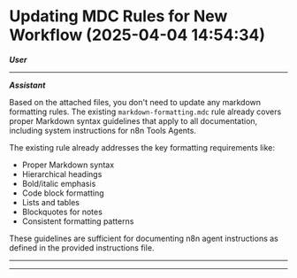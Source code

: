 <!-- Generated by SpecStory -->

# Updating MDC Rules for New Workflow (2025-04-04 14:54:34)

_**User**_



---

_**Assistant**_

Based on the attached files, you don't need to update any markdown formatting rules. The existing `markdown-formatting.mdc` rule already covers proper Markdown syntax guidelines that apply to all documentation, including system instructions for n8n Tools Agents.

The existing rule already addresses the key formatting requirements like:
- Proper Markdown syntax
- Hierarchical headings
- Bold/italic emphasis
- Code block formatting
- Lists and tables
- Blockquotes for notes
- Consistent formatting patterns

These guidelines are sufficient for documenting n8n agent instructions as defined in the provided instructions file.

---



---

